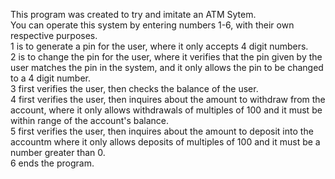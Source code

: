 This program was created to try and imitate an ATM Sytem.<br>
You can operate this system by entering numbers 1-6, with their own respective purposes.<br>
1 is to generate a pin for the user, where it only accepts 4 digit numbers.<br>
2 is to change the pin for the user, where it verifies that the pin given by the user matches the pin in the system, and it only allows the pin to be changed to a 4 digit number.<br>
3 first verifies the user, then checks the balance of the user.<br>
4 first verifies the user, then inquires about the amount to withdraw from the account, where it only allows withdrawals of multiples of 100 and it must be within range of the account's balance.<br>
5 first verifies the user, then inquires about the amount to deposit into the accountm where it only allows deposits of multiples of 100 and it must be a number greater than 0.<br>
6 ends the program.
